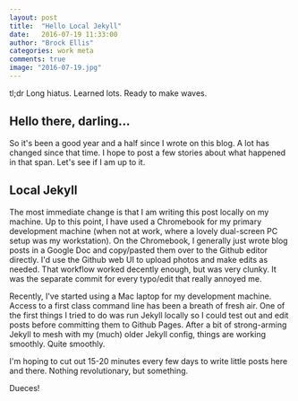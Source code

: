 ```yaml
---
layout: post
title:  "Hello Local Jekyll"
date:   2016-07-19 11:33:00
author: "Brock Ellis"
categories: work meta
comments: true
image: "2016-07-19.jpg"
---
```


tl;dr Long hiatus. Learned lots. Ready to make waves.

Hello there, darling...
-------------------
So it's been a good year and a half since I wrote on this blog. A lot has changed since that time. I hope to post a few stories about what happened in that span. Let's see if I am up to it.  

Local Jekyll
---------------------
The most immediate change is that I am writing this post locally on my machine. Up to this point, I have used a Chromebook for my primary development machine (when not at work, where a lovely dual-screen PC setup was my workstation). On the Chromebook, I generally just wrote blog posts in a Google Doc and copy/pasted them over to the Github editor directly. I'd use the Github web UI to upload photos and make edits as needed. That workflow worked decently enough, but was very clunky. It was the separate commit for every typo/edit that really annoyed me.

Recently, I've started using a Mac laptop for my development machine. Access to a first class command line has been a breath of fresh air. One of the first things I tried to do was run Jekyll locally so I could test out and edit posts before committing them to Github Pages. After a bit of strong-arming Jekyll to mesh with my (much) older Jekyll config, things are working smoothly. Quite smoothly.

I'm hoping to cut out 15-20 minutes every few days to write little posts here and there. Nothing revolutionary, but something.

Dueces!
